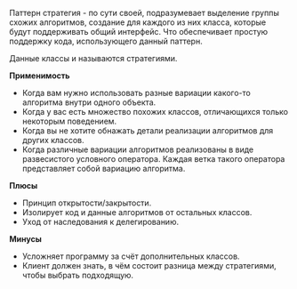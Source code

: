 Паттерн стратегия - по сути своей, подразумевает выделение группы схожих алгоритмов, создание для каждого из них класса, которые будут поддерживать общий интерфейс. Что обеспечивает простую поддержку кода, использующего данный паттерн.

Данные классы и называются стратегиями.

**Применимость**
* Когда вам нужно использовать разные вариации какого-то алгоритма внутри одного объекта.
* Когда у вас есть множество похожих классов, отличающихся только некоторым поведением.
* Когда вы не хотите обнажать детали реализации алгоритмов для других классов.
* Когда различные вариации алгоритмов реализованы в виде развесистого условного оператора. Каждая ветка такого оператора представляет собой вариацию алгоритма.

**Плюсы**
* Принцип открытости/закрытости.
* Изолирует код и данные алгоритмов от остальных классов.
* Уход от наследования к делегированию.

**Минусы**
* Усложняет программу за счёт дополнительных классов.
* Клиент должен знать, в чём состоит разница между стратегиями, чтобы выбрать подходящую.